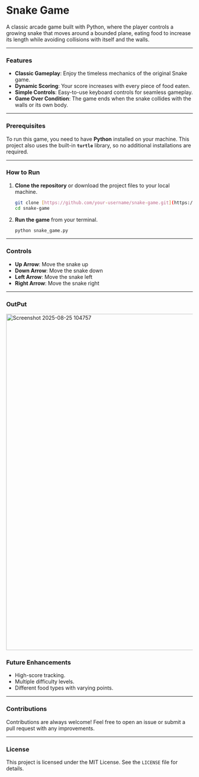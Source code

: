 # Snake Game

A classic arcade game built with Python, where the player controls a growing snake that moves around a bounded plane, eating food to increase its length while avoiding collisions with itself and the walls.

---

### Features

* **Classic Gameplay**: Enjoy the timeless mechanics of the original Snake game.
* **Dynamic Scoring**: Your score increases with every piece of food eaten.
* **Simple Controls**: Easy-to-use keyboard controls for seamless gameplay.
* **Game Over Condition**: The game ends when the snake collides with the walls or its own body.

---

### Prerequisites

To run this game, you need to have **Python** installed on your machine. This project also uses the built-in **`turtle`** library, so no additional installations are required.

---

### How to Run

1.  **Clone the repository** or download the project files to your local machine.

    ```bash
    git clone [https://github.com/your-username/snake-game.git](https://github.com/your-username/snake-game.git)
    cd snake-game
    ```

2.  **Run the game** from your terminal.

    ```bash
    python snake_game.py
    ```

---

### Controls

* **Up Arrow**: Move the snake up
* **Down Arrow**: Move the snake down
* **Left Arrow**: Move the snake left
* **Right Arrow**: Move the snake right

---
### OutPut
<img width="1912" height="905" alt="Screenshot 2025-08-25 104757" src="https://github.com/user-attachments/assets/786ad30d-55b9-4f2f-a435-08e49105df93" />

### Future Enhancements

* High-score tracking.
* Multiple difficulty levels.
* Different food types with varying points.

---

### Contributions

Contributions are always welcome! Feel free to open an issue or submit a pull request with any improvements.

---

### License

This project is licensed under the MIT License. See the `LICENSE` file for details.
